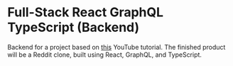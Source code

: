 # Full-Stack React GraphQL TypeScript (Backend)

Backend for a project based on [this](https://www.youtube.com/watch?v=I6ypD7qv3Z8&list=WL&index=1) YouTube tutorial. The finished product will be a Reddit clone, built using React, GraphQL, and TypeScript.